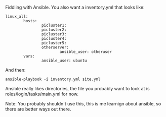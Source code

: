 Fiddling with Ansible. You also want a inventory.yml that looks like:

```
linux_all:
        hosts:
                picluster1:
                picluster2:
                picluster3:
                picluster4:
                picluster5:
                otherserver:
                        ansible_user: otheruser
        vars:
                ansible_user: ubuntu
```

And then:

```
ansible-playbook -i inventory.yml site.yml
```

Ansible really likes directories, the file you probably want to look at is roles/login/tasks/main.yml for now.

Note: You probably shouldn't use this, this is me learnign about ansible, so there are better ways out there.
